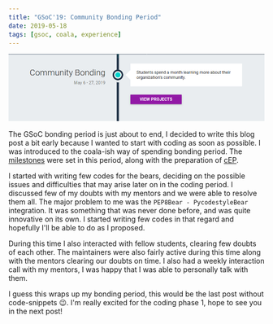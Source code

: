 ```yaml
---
title: "GSoC'19: Community Bonding Period"
date: 2019-05-18
tags: [gsoc, coala, experience]
---
```


![Community Bonding](/images/posts/cb.png)

The GSoC bonding period is just about to end, I decided to write this blog post
a bit early because I wanted to start with coding as soon as possible. I was
introduced to the coala-ish way of spending bonding period. The [milestones][ms]
were set in this period, along with the preparation of [cEP][cEP].

I started with writing few codes for the bears, deciding on the possible issues
and difficulties that may arise later on in the coding period. I discussed few
of my doubts with my mentors and we were able to resolve them all. The major
problem to me was the `PEP8Bear - PycodestyleBear` integration. It was
something that was never done before, and was quite innovative on its own.
I started writing few codes in that regard and hopefully I'll be able to do
as I proposed.

During this time I also interacted with fellow students, clearing few doubts
of each other. The maintainers were also fairly active during this time along
with the mentors clearing our doubts on time. I also had a weekly interaction
call with my mentors, I was happy that I was able to personally talk with them.

I guess this wraps up my bonding period, this would be the last post without
code-snippets :wink:. I'm really excited for the coding phase 1, hope to see
you in the next post!

[ms]: https://gitlab.com/coala/GSoC/gsoc-2019/milestones
[cEP]: https://github.com/coala/cEPs/pull/184
